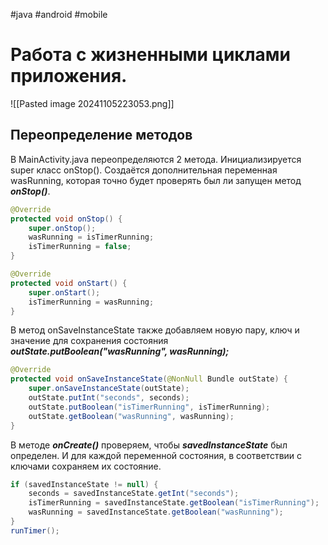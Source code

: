 #java #android #mobile 
# Работа с жизненными циклами приложения.
![[Pasted image 20241105223053.png]]

## Переопределение методов 

В MainActivity.java переопределяются 2 метода. Инициализируется super класс onStop(). Создаётся дополнительная переменная wasRunning, которая точно будет проверять был ли запущен метод ***onStop()***.
```java
@Override  
protected void onStop() {  
    super.onStop();  
    wasRunning = isTimerRunning;  
    isTimerRunning = false;  
}
```

```java
@Override  
protected void onStart() {  
    super.onStart();  
    isTimerRunning = wasRunning;  
}
```

В метод onSaveInstanceState также добавляем новую пару, ключ и значение для сохранения состояния ***outState.putBoolean("wasRunning", wasRunning);***
```java
@Override  
protected void onSaveInstanceState(@NonNull Bundle outState) {  
    super.onSaveInstanceState(outState);  
    outState.putInt("seconds", seconds);  
    outState.putBoolean("isTimerRunning", isTimerRunning);  
    outState.getBoolean("wasRunning", wasRunning);  
}
```

В методе ***onCreate()*** проверяем, чтобы ***savedInstanceState*** был определен. И для каждой переменной состояния, в соответствии с ключами сохраняем их состояние.

```java
if (savedInstanceState != null) {  
    seconds = savedInstanceState.getInt("seconds");  
    isTimerRunning = savedInstanceState.getBoolean("isTimerRunning");  
    wasRunning = savedInstanceState.getBoolean("wasRunning");  
}  
runTimer();
```

